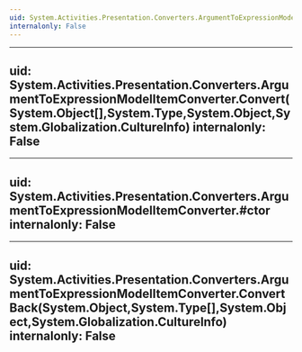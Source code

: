 ```yaml
---
uid: System.Activities.Presentation.Converters.ArgumentToExpressionModelItemConverter
internalonly: False
---
```


---
uid: System.Activities.Presentation.Converters.ArgumentToExpressionModelItemConverter.Convert(System.Object[],System.Type,System.Object,System.Globalization.CultureInfo)
internalonly: False
---

---
uid: System.Activities.Presentation.Converters.ArgumentToExpressionModelItemConverter.#ctor
internalonly: False
---

---
uid: System.Activities.Presentation.Converters.ArgumentToExpressionModelItemConverter.ConvertBack(System.Object,System.Type[],System.Object,System.Globalization.CultureInfo)
internalonly: False
---
